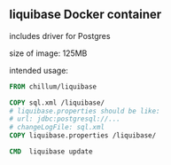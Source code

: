 ## liquibase Docker container

includes driver for Postgres

size of image: 125MB

intended usage:

```dockerfile
FROM chillum/liquibase

COPY sql.xml /liquibase/
# liquibase.properties should be like:
# url: jdbc:postgresql://...
# changeLogFile: sql.xml
COPY liquibase.properties /liquibase/

CMD  liquibase update
```

